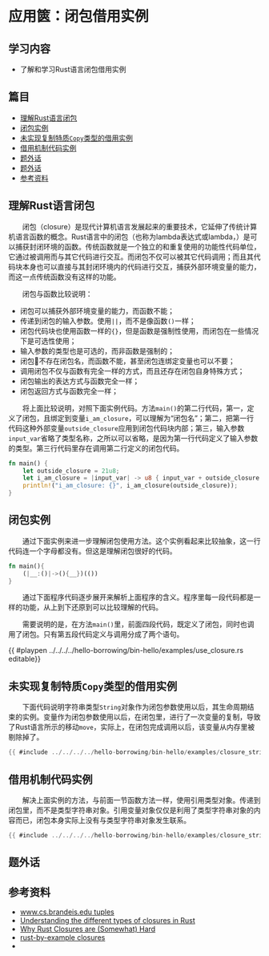 # 应用篋：闭包借用实例

## 学习内容
- 了解和学习Rust语言闭包借用实例

## 篇目

- [理解Rust语言闭包](#理解Rust语言闭包)
- [闭包实例](#闭包实例)
- [未实现复制特质`Copy`类型的借用实例](#未实现复制特质copy类型的借用实例)
- [借用机制代码实例](#借用机制代码实例)
- [题外话](#题外话)
- [题外话](#题外话)
- [参考资料](#参考资料)

## 理解Rust语言闭包

　　闭包（closure）是现代计算机语言发展起来的重要技术，它延伸了传统计算机语言函数的概念。Rust语言中的闭包（也称为lambda表达式或lambda，）是可以捕获封闭环境的函数。传统函数就是一个独立的和重复使用的功能性代码单位，它通过被调用而与其它代码进行交互。而闭包不仅可以被其它代码调用；而且其代码块本身也可以直接与其封闭环境内的代码进行交互，捕获外部环境变量的能力，而这一点传统函数没有这样的功能。

　　闭包与函数比较说明：

- 闭包可以捕获外部环境变量的能力，而函数不能；
- 传递到闭包的输入参数。使用`||`，而不是像函数`()`一样；
- 闭包代码块也使用函数一样的`{}`，但是函数是强制性使用，而闭包在一些情况下是可选性使用；
- 输入参数的类型也是可选的，而非函数是强制的；
- 闭包不存在闭包名，而函数不能，甚至闭包连绑定变量也可以不要；
- 调用闭包不仅与函数有完全一样的方式，而且还存在闭包自身特殊方式；
- 闭包输出的表达方式与函数完全一样；
- 闭包返回方式与函数完全一样；

　　将上面比较说明，对照下面实例代码。方法`main()`的第二行代码，第一，定义了闭包，且绑定到变量`i_am_closure`，可以理解为“闭包名”；第二，把第一行代码这种外部变量`outside_closure`应用到闭包代码块内部；第三，输入参数`input_var`省略了类型名称，之所以可以省略，是因为第一行代码定义了输入参数的类型。第三行代码里存在调用第二行定义的闭包代码。

```rust
fn main() {
    let outside_closure = 21u8;
    let i_am_closure = |input_var| -> u8 { input_var + outside_closure };
    println!("i_am_closure: {}", i_am_closure(outside_closure));
}
```

## 闭包实例

　　通过下面实例来进一步理解闭包使用方法。这个实例看起来比较抽象，这一行代码连一个字母都没有。但这是理解闭包很好的代码。

```rust
fn main(){
    (|__:()|->(){__})(())
}
```

　　通过下面程序代码逐步展开来解析上面程序的含义。程序里每一段代码都是一样的功能，从上到下还原到可以比较理解的代码。

　　需要说明的是，在方法`main()`里，前面四段代码，既定义了闭包，同时也调用了闭包。只有第五段代码定义与调用分成了两个语句。

{{ #playpen ../../../../hello-borrowing/bin-hello/examples/use_closure.rs editable}}

## 未实现复制特质`Copy`类型的借用实例

　　下面代码说明字符串类型`String`对象作为闭包参数使用以后，其生命周期结束的实例。变量作为闭包参数使用以后，在闭包里，进行了一次变量的复制，导致了Rust语言所示的移动`move`，实际上，在闭包完成调用以后，该变量从内存里被剔除掉了。

```rust
{{ #include ../../../../hello-borrowing/bin-hello/examples/closure_string.rs:feature-err }}
```

## 借用机制代码实例

　　解决上面实例的方法，与前面一节函数方法一样，使用引用类型对象。传递到闭包里，而不是类型字符串对象。引用变量对象仅仅是利用了类型字符串对象的内容而已，闭包本身实际上没有与类型字符串对象发生联系。

```rust
{{ #include ../../../../hello-borrowing/bin-hello/examples/closure_string.rs:feature-ok }}
```

## 题外话

## 参考资料
- [www.cs.brandeis.edu tuples](https://www.cs.brandeis.edu/~cs146a/rust/rustbyexample-02-21-2015/tuples.html)
- [Understanding the different types of closures in Rust](https://medium.com/swlh/understanding-closures-in-rust-21f286ed1759)
- [Why Rust Closures are (Somewhat) Hard](https://stevedonovan.github.io/rustifications/2018/08/18/rust-closures-are-hard.html)
- [rust-by-example closures](https://doc.rust-lang.org/rust-by-example/fn/closures.html)
- 